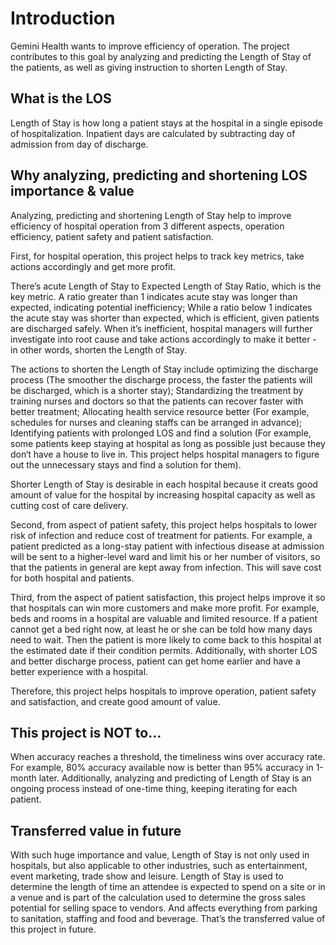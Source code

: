 # Introduction

Gemini Health wants to improve efficiency of operation. The project contributes to this goal by analyzing and predicting the Length of Stay of the patients, as well as giving instruction to shorten Length of Stay. 

## What is the LOS 

Length of Stay is how long a patient stays at the hospital in a single episode of hospitalization. Inpatient days are calculated by subtracting day of admission from day of discharge.

## Why analyzing, predicting and shortening LOS importance & value

Analyzing, predicting and shortening Length of Stay help to improve efficiency of hospital operation from 3 different aspects, operation efficiency, patient safety and patient satisfaction. 

First, for hospital operation, this project helps to track key metrics, take actions accordingly and get more profit. 

There’s acute Length of Stay to Expected Length of Stay Ratio, which is the key metric. A ratio greater than 1 indicates acute stay was longer than expected, indicating potential inefficiency; While a ratio below 1 indicates the acute stay was shorter than expected, which is efficient, given patients are discharged safely. When it’s inefficient, hospital managers will further investigate into root cause and take actions accordingly to make it better - in other words, shorten the Length of Stay. 

The actions to shorten the Length of Stay include optimizing the discharge process (The smoother the discharge process, the faster the patients will be discharged, which is a shorter stay); Standardizing the treatment by training nurses and doctors so that the patients can recover faster with better treatment; Allocating health service resource better (For example, schedules for nurses and cleaning staffs can be arranged in advance); Identifying patients with prolonged LOS and find a solution (For example, some patients keep staying at hospital as long as possible just because they don‘t have a house to live in. This project helps hospital managers to figure out the unnecessary stays and find a solution for them). 

Shorter Length of Stay is desirable in each hospital because it creats good amount of value for the hospital by increasing hospital capacity as well as cutting cost of care delivery. 


Second, from aspect of patient safety, this project helps hospitals to lower risk of infection and reduce cost of treatment for patients. For example, a patient predicted as a long-stay patient with infectious disease at admission will be sent to a higher-level ward and limit his or her number of visitors, so that the patients in general are kept away from infection. This will save cost for both hospital and patients. 


Third, from the aspect of patient satisfaction, this project helps improve it so that hospitals can win more customers and make more profit. For example, beds and rooms in a hospital are valuable and limited resource. If a patient cannot get a bed right now, at least he or she can be told how many days need to wait. Then the patient is more likely to come back to this hospital at the estimated date if their condition permits. Additionally, with shorter LOS and better discharge process, patient can get home earlier and have a better experience with a hospital. 

Therefore, this project helps hospitals to improve operation, patient safety and satisfaction, and create good amount of value. 

## This project is NOT to…

When accuracy reaches a threshold, the timeliness wins over accuracy rate. For example, 80% accuracy available now is better than 95% accuracy in 1-month later. Additionally, analyzing and predicting of Length of Stay is an ongoing process instead of one-time thing, keeping iterating for each patient. 

## Transferred value in future

With such huge importance and value, Length of Stay is not only used in hospitals, but also applicable to other industries, such as entertainment, event marketing, trade show and leisure. Length of Stay is used to determine the length of time an attendee is expected to spend on a site or in a venue and is part of the calculation used to determine the gross sales potential for selling space to vendors. And affects everything from parking to sanitation, staffing and food and beverage. That’s the transferred value of this project in future.
